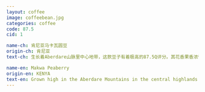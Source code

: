 ```yaml
---
layout: coffee
image: coffeebean.jpg
categories: coffee
code: 87.5
cid: 1

name-ch: 肯尼亚马卡瓦圆豆
origin-ch: 肯尼亚
text-ch: 生长着Aberdare山脉里中心地带，这款豆子有着极高的87.5Q评分。其花香果香浓郁，口味甘甜，不苦的口味和清爽干净的后味绝对是一款享受级的好咖啡。

name-en: Makwa Peaberry
origin-en: KENYA
text-en: Grown high in the Aberdare Mountains in the central highlands of Kenya KENYA Makwa Peaberry offers coffee lovers a blend of extreme quality with a Q Score of 87.5.  The aroma is floral and has a sweet spice, black currant flavour with hints of lemon and a juicy clean finish to the taste.
---
```


